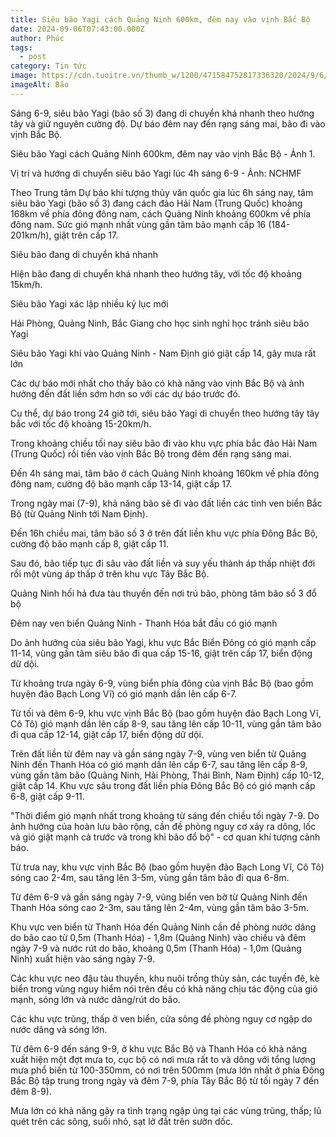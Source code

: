 ```yaml
---
title: Siêu bão Yagi cách Quảng Ninh 600km, đêm nay vào vịnh Bắc Bộ
date: 2024-09-06T07:43:00.000Z
author: Phúc
tags:
  - post
category: Tin tức
image: https://cdn.tuoitre.vn/thumb_w/1200/471584752817336320/2024/9/6/base64-17255791630421695955079.png
imageAlt: Bão
---
```

Sáng 6-9, siêu bão Yagi (bão số 3) đang di chuyển khá nhanh theo hướng tây và giữ nguyên cường độ. Dự báo đêm nay đến rạng sáng mai, bão đi vào vịnh Bắc Bộ.

Siêu bão Yagi cách Quảng Ninh 600km, đêm nay vào vịnh Bắc Bộ - Ảnh 1.

Vị trí và hướng di chuyển siêu bão Yagi lúc 4h sáng 6-9 - Ảnh: NCHMF



Theo Trung tâm Dự báo khí tượng thủy văn quốc gia lúc 6h sáng nay, tâm siêu bão Yagi (bão số 3) đang cách đảo Hải Nam (Trung Quốc) khoảng 168km về phía đông đông nam, cách Quảng Ninh khoảng 600km về phía đông nam. Sức gió mạnh nhất vùng gần tâm bão mạnh cấp 16 (184-201km/h), giật trên cấp 17.



Siêu bão đang di chuyển khá nhanh

Hiện bão đang di chuyển khá nhanh theo hướng tây, với tốc độ khoảng 15km/h.



Siêu bão Yagi xác lập nhiều kỷ lục mới

Hải Phòng, Quảng Ninh, Bắc Giang cho học sinh nghỉ học tránh siêu bão Yagi

Siêu bão Yagi khi vào Quảng Ninh - Nam Định gió giật cấp 14, gây mưa rất lớn

Các dự báo mới nhất cho thấy bão có khả năng vào vịnh Bắc Bộ và ảnh hưởng đến đất liền sớm hơn so với các dự báo trước đó.



Cụ thể, dự báo trong 24 giờ tới, siêu bão Yagi di chuyển theo hướng tây tây bắc với tốc độ khoảng 15-20km/h.



Trong khoảng chiều tối nay siêu bão đi vào khu vực phía bắc đảo Hải Nam (Trung Quốc) rồi tiến vào vịnh Bắc Bộ trong đêm đến rạng sáng mai.



Đến 4h sáng mai, tâm bão ở cách Quảng Ninh khoảng 160km về phía đông đông nam, cường độ bão mạnh cấp 13-14, giật cấp 17.



Trong ngày mai (7-9), khả năng bão sẽ đi vào đất liền các tỉnh ven biển Bắc Bộ (từ Quảng Ninh tới Nam Định).



Đến 16h chiều mai, tâm bão số 3 ở trên đất liền khu vực phía Đông Bắc Bộ, cường độ bão mạnh cấp 8, giật cấp 11.



Sau đó, bão tiếp tục đi sâu vào đất liền và suy yếu thành áp thấp nhiệt đới rồi một vùng áp thấp ở trên khu vực Tây Bắc Bộ.



Quảng Ninh hối hả đưa tàu thuyền đến nơi trú bão, phòng tâm bão số 3 đổ bộ



Đêm nay ven biển Quảng Ninh - Thanh Hóa bắt đầu có gió mạnh

Do ảnh hưởng của siêu bão Yagi, khu vực Bắc Biển Đông có gió mạnh cấp 11-14, vùng gần tâm siêu bão đi qua cấp 15-16, giật trên cấp 17, biển động dữ dội.



Từ khoảng trưa ngày 6-9, vùng biển phía đông của vịnh Bắc Bộ (bao gồm huyện đảo Bạch Long Vĩ) có gió mạnh dần lên cấp 6-7.



Từ tối và đêm 6-9, khu vực vịnh Bắc Bộ (bao gồm huyện đảo Bạch Long Vĩ, Cô Tô) gió mạnh dần lên cấp 8-9, sau tăng lên cấp 10-11, vùng gần tâm bão đi qua cấp 12-14, giật cấp 17, biển động dữ dội.



Trên đất liền từ đêm nay và gần sáng ngày 7-9, vùng ven biển từ Quảng Ninh đến Thanh Hóa có gió mạnh dần lên cấp 6-7, sau tăng lên cấp 8-9, vùng gần tâm bão (Quảng Ninh, Hải Phòng, Thái Bình, Nam Định) cấp 10-12, giật cấp 14. Khu vực sâu trong đất liền phía Đông Bắc Bộ có gió mạnh cấp 6-8, giật cấp 9-11.



"Thời điểm gió mạnh nhất trong khoảng từ sáng đến chiều tối ngày 7-9. Do ảnh hưởng của hoàn lưu bão rộng, cần đề phòng nguy cơ xảy ra dông, lốc và gió giật mạnh cả trước và trong khi bão đổ bộ" - cơ quan khí tượng cảnh báo.



Từ trưa nay, khu vực vịnh Bắc Bộ (bao gồm huyện đảo Bạch Long Vĩ, Cô Tô) sóng cao 2-4m, sau tăng lên 3-5m, vùng gần tâm bão đi qua 6-8m.



Từ đêm 6-9 và gần sáng ngày 7-9, vùng biển ven bờ từ Quảng Ninh đến Thanh Hóa sóng cao 2-3m, sau tăng lên 2-4m, vùng gần tâm bão 3-5m.



Khu vực ven biển từ Thanh Hóa đến Quảng Ninh cần đề phòng nước dâng do bão cao từ 0,5m (Thanh Hóa) - 1,8m (Quảng Ninh) vào chiều và đêm ngày 7-9 và nước rút do bão, khoảng 0,5m (Thanh Hóa) - 1,0m (Quảng Ninh) xuất hiện vào sáng ngày 7-9.



Các khu vực neo đậu tàu thuyền, khu nuôi trồng thủy sản, các tuyến đê, kè biển trong vùng nguy hiểm nói trên đều có khả năng chịu tác động của gió mạnh, sóng lớn và nước dâng/rút do bão.



Các khu vực trũng, thấp ở ven biển, cửa sông đề phòng nguy cơ ngập do nước dâng và sóng lớn.



Từ đêm 6-9 đến sáng 9-9, ở khu vực Bắc Bộ và Thanh Hóa có khả năng xuất hiện một đợt mưa to, cục bộ có nơi mưa rất to và dông với tổng lượng mưa phổ biến từ 100-350mm, có nơi trên 500mm (mưa lớn nhất ở phía Đông Bắc Bộ tập trung trong ngày và đêm 7-9, phía Tây Bắc Bộ từ tối ngày 7 đến đêm 8-9).



Mưa lớn có khả năng gây ra tình trạng ngập úng tại các vùng trũng, thấp; lũ quét trên các sông, suối nhỏ, sạt lở đất trên sườn dốc.
